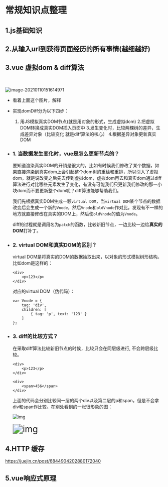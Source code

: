 # 常规知识点整理

## 1.js基础知识





## 2.从输入url到获得页面经历的所有事情(越细越好)





## 3.vue 虚拟dom & diff算法

​	 	

![image-20210110151614971](C:\Users\Administrator\AppData\Roaming\Typora\typora-user-images\image-20210110151614971.png)

- 看着上面这个图片，解释

- 实现domDiff分为以下四步：
  1. 用JS模拟真实DOM节点(就是用对象的形式，生成虚拟dom)
  2.把虚拟DOM转换成真实DOM插入页面中
  3.发生变化时，比较两棵树的差异，生成差异对象（比较变化 就是diff算法的核心）
  4.根据差异对象更新真实DOM

- ### 1. 当数据发生变化时，vue是怎么更新节点的？

  要知道渲染真实DOM的开销是很大的，比如有时候我们修改了某个数据，如果直接渲染到真实dom上会引起整个dom树的重绘和重排，所以引入了虚拟dom，就是说改变之后先去传到虚拟dom，虚拟dom再去和真实dom通过diff算法进行对比哪些元素发生了变化，有没有可能我们只更新我们修改的那一小块dom而不要更新整个dom呢？diff算法能够帮助我们。

  我们先根据真实DOM生成一颗`virtual DOM`，当`virtual DOM`某个节点的数据改变后会生成一个新的`Vnode`，然后`Vnode`和`oldVnode`作对比，发现有不一样的地方就直接修改在真实的DOM上，然后使`oldVnode`的值为`Vnode`。

  diff的过程就是调用名为`patch`的函数，比较新旧节点，一边比较一边给**真实的DOM**打补丁。

- ### 2. virtual DOM和真实DOM的区别？

  virtual DOM是将真实的DOM的数据抽取出来，以对象的形式模拟树形结构。比如dom是这样的：

  ```
  <div>
      <p>123</p>
  </div>
  ```

  对应的virtual DOM（伪代码）：

  ```
  var Vnode = {
      tag: 'div',
      children: [
          { tag: 'p', text: '123' }
      ]
  };
  ```

- ### 3. diff的比较方式？

  在采取diff算法比较新旧节点的时候，比较只会在同层级进行, 不会跨层级比较。

  ```
  <div>
      <p>123</p>
  </div>
  
  <div>
      <span>456</span>
  </div>
  ```

  上面的代码会分别比较同一层的两个div以及第二层的p和span，但是不会拿div和span作比较。在别处看到的一张很形象的图：

  ![img](https://user-gold-cdn.xitu.io/2018/5/19/163776ba7bda2d47?imageView2/0/w/1280/h/960/format/webp/ignore-error/1)

  <img src="https://user-gold-cdn.xitu.io/2018/4/17/162d2e734988eab2?imageslim" alt="img" style="zoom:200%;" />

## 4.HTTP 缓存

https://juejin.cn/post/6844904202880172040

## 5.vue响应式原理







































































